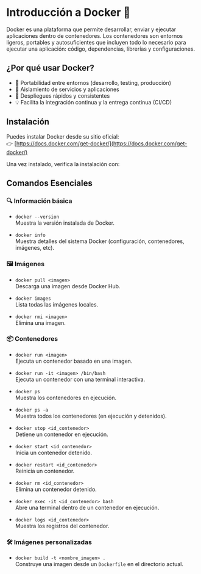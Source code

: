# Introducción a Docker 🐳

Docker es una plataforma que permite desarrollar, enviar y ejecutar aplicaciones dentro de contenedores. Los contenedores son entornos ligeros, portables y autosuficientes que incluyen todo lo necesario para ejecutar una aplicación: código, dependencias, librerías y configuraciones.

## ¿Por qué usar Docker?

- 🔁 Portabilidad entre entornos (desarrollo, testing, producción)
- 🧩 Aislamiento de servicios y aplicaciones
- 🚀 Despliegues rápidos y consistentes
- 💡 Facilita la integración continua y la entrega continua (CI/CD)

## Instalación

Puedes instalar Docker desde su sitio oficial:  
👉 [https://docs.docker.com/get-docker/](https://docs.docker.com/get-docker/)

Una vez instalado, verifica la instalación con:

## Comandos Esenciales

### 🔍 Información básica

- `docker --version`  
  Muestra la versión instalada de Docker.

- `docker info`  
  Muestra detalles del sistema Docker (configuración, contenedores, imágenes, etc).

### 🖼️ Imágenes

- `docker pull <imagen>`  
  Descarga una imagen desde Docker Hub.

- `docker images`  
  Lista todas las imágenes locales.

- `docker rmi <imagen>`  
  Elimina una imagen.

### 📦 Contenedores

- `docker run <imagen>`  
  Ejecuta un contenedor basado en una imagen.

- `docker run -it <imagen> /bin/bash`  
  Ejecuta un contenedor con una terminal interactiva.

- `docker ps`  
  Muestra los contenedores en ejecución.

- `docker ps -a`  
  Muestra todos los contenedores (en ejecución y detenidos).

- `docker stop <id_contenedor>`  
  Detiene un contenedor en ejecución.

- `docker start <id_contenedor>`  
  Inicia un contenedor detenido.

- `docker restart <id_contenedor>`  
  Reinicia un contenedor.

- `docker rm <id_contenedor>`  
  Elimina un contenedor detenido.

- `docker exec -it <id_contenedor> bash`  
  Abre una terminal dentro de un contenedor en ejecución.

- `docker logs <id_contenedor>`  
  Muestra los registros del contenedor.

### 🛠️ Imágenes personalizadas
 
- `docker build -t <nombre_imagen> .`  
  Construye una imagen desde un `Dockerfile` en el directorio actual.

